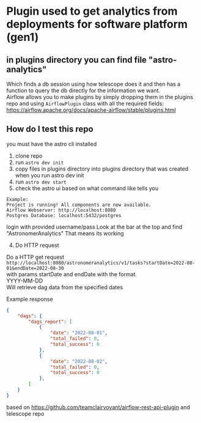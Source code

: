 # Plugin used to get analytics from deployments for software platform (gen1) 

## in plugins directory you can find file "astro-analytics"
Which finds a db session using how telescope does it and then has a function to query the db directly for the information we want.   
Airflow allows you to make plugins by simply dropping them in the plugins repo and using `AirflowPlugin` class with all the required fields:  
https://airflow.apache.org/docs/apache-airflow/stable/plugins.html 

## How do I test this repo
you must have the astro cli installed

1. clone repo
2. run `astro dev init`
3. copy files in plugins directory into plugins directory that was created when you run astro dev init
4. run `astro dev start` 
5. check the astro ui based on what command like tells you 
```
Example: 
Project is running! All components are now available.
Airflow Webserver: http://localhost:8080
Postgres Database: localhost:5432/postgres
```
login with provided username/pass
Look at the bar at the top and find "AstronomerAnalytics" 
That means its working

4. Do HTTP request

Do a HTTP get request `http://localhost:8080/astronomeranalytics/v1/tasks?startDate=2022-08-01&endDate=2022-08-30`  
with params startDate and endDate with the format  
YYYY-MM-DD   
Will retrieve dag data from the specified dates  


Example response
```JSON
{
    "dags": {
        "dags_report": [
            {
                "date": "2022-08-01",
                "total_failed": 0,
                "total_success": 0
            },
            {
                "date": "2022-08-02",
                "total_failed": 0,
                "total_success": 0
            },
        ]
    }
}
```

based on https://github.com/teamclairvoyant/airflow-rest-api-plugin and telescope repo
